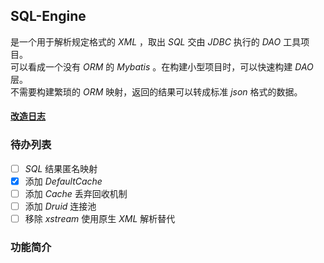 ## SQL-Engine 
是一个用于解析规定格式的 _XML_ ，取出 _SQL_ 交由 _JDBC_ 执行的 _DAO_ 工具项目。<br>可以看成一个没有 _ORM_ 的 _Mybatis_ 。在构建小型项目时，可以快速构建 _DAO_ 层。<br>不需要构建繁琐的 _ORM_ 映射，返回的结果可以转成标准 _json_ 格式的数据。<br>

#### [改造日志](https://magiatelier.cc/2018/01/07/%E4%B8%80%E4%B8%AA%E5%9F%BA%E4%BA%8EXML%E8%A7%A3%E6%9E%90%E7%9A%84SQL%E8%A7%A3%E9%87%8A%E5%99%A8[%E4%B8%8A])<br>

### 待办列表
 - [ ] _SQL_ 结果匿名映射
 - [x] 添加 _DefaultCache_ 
 - [ ] 添加 _Cache_ 丢弃回收机制
 - [ ] 添加 _Druid_ 连接池
 - [ ] 移除 _xstream_ 使用原生 _XML_ 解析替代

### 功能简介

